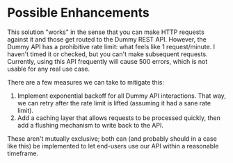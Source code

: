 # Possible Enhancements

This solution "works" in the sense that you can make HTTP requests against it and those get routed to the Dummy REST API.
However, the Dummy API has a prohibitive rate limit: what feels like 1 request/minute. I haven't timed it or checked,
but you can't make subsequent requests. Currently, using this API frequently will cause 500 errors, which is not usable
for any real use case.

There are a few measures we can take to mitigate this:

1. Implement exponential backoff for all Dummy API interactions. That way, we can retry after the rate limit is lifted (assuming it had a sane rate limit).
2. Add a caching layer that allows requests to be processed quickly, then add a flushing mechanism to write back to the API.

These aren't mutually exclusive; both can (and probably should in a case like this) be implemented to let end-users
use our API within a reasonable timeframe.